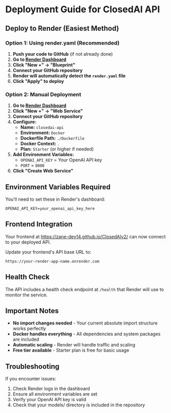# Deployment Guide for ClosedAI API

## Deploy to Render (Easiest Method)

### Option 1: Using render.yaml (Recommended)
1. **Push your code to GitHub** (if not already done)
2. **Go to [Render Dashboard](https://dashboard.render.com/)**
3. **Click "New +" → "Blueprint"**
4. **Connect your GitHub repository**
5. **Render will automatically detect the `render.yaml` file**
6. **Click "Apply" to deploy**

### Option 2: Manual Deployment
1. **Go to [Render Dashboard](https://dashboard.render.com/)**
2. **Click "New +" → "Web Service"**
3. **Connect your GitHub repository**
4. **Configure:**
   - **Name:** `closedai-api`
   - **Environment:** `Docker`
   - **Dockerfile Path:** `./Dockerfile`
   - **Docker Context:** `.`
   - **Plan:** `Starter` (or higher if needed)
5. **Add Environment Variables:**
   - `OPENAI_API_KEY` = Your OpenAI API key
   - `PORT` = `8000`
6. **Click "Create Web Service"**

## Environment Variables Required

You'll need to set these in Render's dashboard:

```
OPENAI_API_KEY=your_openai_api_key_here
```

## Frontend Integration

Your frontend at https://zane-dev14.github.io/ClosedAIv2/ can now connect to your deployed API.

Update your frontend's API base URL to:
```
https://your-render-app-name.onrender.com
```

## Health Check

The API includes a health check endpoint at `/health` that Render will use to monitor the service.

## Important Notes

- **No import changes needed** - Your current absolute import structure works perfectly
- **Docker handles everything** - All dependencies and system packages are included
- **Automatic scaling** - Render will handle traffic and scaling
- **Free tier available** - Starter plan is free for basic usage

## Troubleshooting

If you encounter issues:
1. Check Render logs in the dashboard
2. Ensure all environment variables are set
3. Verify your OpenAI API key is valid
4. Check that your models/ directory is included in the repository 